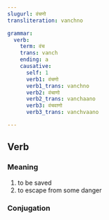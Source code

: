 ```yaml
---
slugurl: वंचणो
transliteration: vanchno

grammar: 
  verb:
    term: वंच
    trans: vanch
    ending: a
    causative: 
      self: 1
      verb1: वंचणो
      verb1_trans: vanchno
      verb2: वंचाणो
      verb2_trans: vanchaano
      verb3: वंचवाणो
      verb3_trans: vanchvaano

---
```


## Verb

### Meaning

<word-meanings>

1. to be saved
2. to escape from some danger

</word-meanings>

### Conjugation

<verb-conj :grammar="grammar"></verb-conj>

